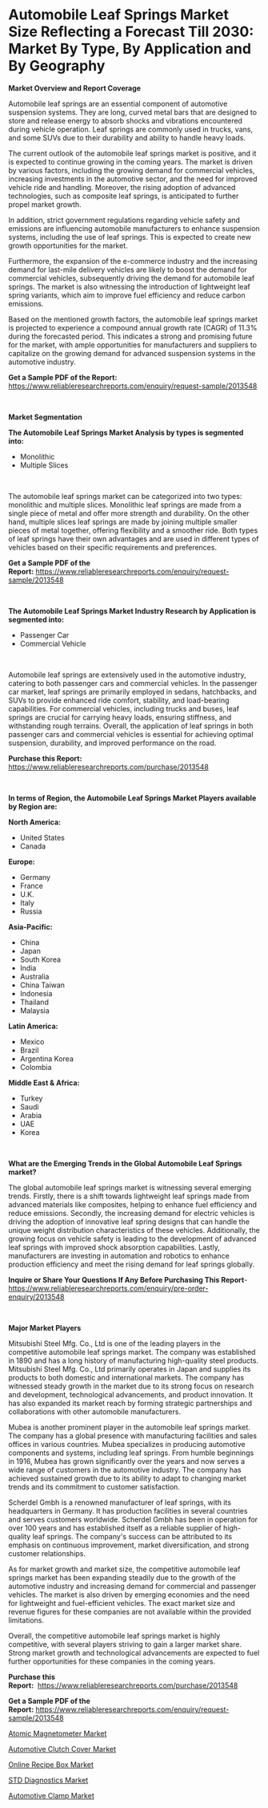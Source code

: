 <p><h1>Automobile Leaf Springs Market Size Reflecting a Forecast Till 2030: Market By Type, By Application and By Geography</h1></p><p><strong>Market Overview and Report Coverage</strong></p>
<p><p>Automobile leaf springs are an essential component of automotive suspension systems. They are long, curved metal bars that are designed to store and release energy to absorb shocks and vibrations encountered during vehicle operation. Leaf springs are commonly used in trucks, vans, and some SUVs due to their durability and ability to handle heavy loads.</p><p>The current outlook of the automobile leaf springs market is positive, and it is expected to continue growing in the coming years. The market is driven by various factors, including the growing demand for commercial vehicles, increasing investments in the automotive sector, and the need for improved vehicle ride and handling. Moreover, the rising adoption of advanced technologies, such as composite leaf springs, is anticipated to further propel market growth.</p><p>In addition, strict government regulations regarding vehicle safety and emissions are influencing automobile manufacturers to enhance suspension systems, including the use of leaf springs. This is expected to create new growth opportunities for the market.</p><p>Furthermore, the expansion of the e-commerce industry and the increasing demand for last-mile delivery vehicles are likely to boost the demand for commercial vehicles, subsequently driving the demand for automobile leaf springs. The market is also witnessing the introduction of lightweight leaf spring variants, which aim to improve fuel efficiency and reduce carbon emissions.</p><p>Based on the mentioned growth factors, the automobile leaf springs market is projected to experience a compound annual growth rate (CAGR) of 11.3% during the forecasted period. This indicates a strong and promising future for the market, with ample opportunities for manufacturers and suppliers to capitalize on the growing demand for advanced suspension systems in the automotive industry.</p></p>
<p><strong>Get a Sample PDF of the Report:</strong> <a href="https://www.reliableresearchreports.com/enquiry/request-sample/2013548">https://www.reliableresearchreports.com/enquiry/request-sample/2013548</a></p>
<p>&nbsp;</p>
<p><strong>Market Segmentation</strong></p>
<p><strong>The Automobile Leaf Springs Market Analysis by types is segmented into:</strong></p>
<p><ul><li>Monolithic</li><li>Multiple Slices</li></ul></p>
<p>&nbsp;</p>
<p><p>The automobile leaf springs market can be categorized into two types: monolithic and multiple slices. Monolithic leaf springs are made from a single piece of metal and offer more strength and durability. On the other hand, multiple slices leaf springs are made by joining multiple smaller pieces of metal together, offering flexibility and a smoother ride. Both types of leaf springs have their own advantages and are used in different types of vehicles based on their specific requirements and preferences.</p></p>
<p><strong>Get a Sample PDF of the Report:</strong>&nbsp;<a href="https://www.reliableresearchreports.com/enquiry/request-sample/2013548">https://www.reliableresearchreports.com/enquiry/request-sample/2013548</a></p>
<p>&nbsp;</p>
<p><strong>The Automobile Leaf Springs Market Industry Research by Application is segmented into:</strong></p>
<p><ul><li>Passenger Car</li><li>Commercial Vehicle</li></ul></p>
<p>&nbsp;</p>
<p><p>Automobile leaf springs are extensively used in the automotive industry, catering to both passenger cars and commercial vehicles. In the passenger car market, leaf springs are primarily employed in sedans, hatchbacks, and SUVs to provide enhanced ride comfort, stability, and load-bearing capabilities. For commercial vehicles, including trucks and buses, leaf springs are crucial for carrying heavy loads, ensuring stiffness, and withstanding rough terrains. Overall, the application of leaf springs in both passenger cars and commercial vehicles is essential for achieving optimal suspension, durability, and improved performance on the road.</p></p>
<p><strong>Purchase this Report:</strong>&nbsp; <a href="https://www.reliableresearchreports.com/purchase/2013548">https://www.reliableresearchreports.com/purchase/2013548</a></p>
<p>&nbsp;</p>
<p><strong>In terms of Region, the Automobile Leaf Springs Market Players available by Region are:</strong></p>
<p>
    <p> <strong> North America: </strong>
        <ul>
            <li>United States</li>
            <li>Canada</li>
        </ul>
        </p> 
    <p> <strong> Europe: </strong>
        <ul>
            <li>Germany</li>
            <li>France</li>
            <li>U.K.</li>
            <li>Italy</li>
            <li>Russia</li>
        </ul>
        </p> 
    <p> <strong> Asia-Pacific: </strong>
        <ul>
            <li>China</li>
            <li>Japan</li>
            <li>South Korea</li>
            <li>India</li>
            <li>Australia</li>
            <li>China Taiwan</li>
            <li>Indonesia</li>
            <li>Thailand</li>
            <li>Malaysia</li>
        </ul>
        </p> 
    <p> <strong> Latin America: </strong>
        <ul>
            <li>Mexico</li>
            <li>Brazil</li>
            <li>Argentina Korea</li>
            <li>Colombia</li>
        </ul>
        </p> 
    <p> <strong> Middle East & Africa: </strong>
        <ul>
            <li>Turkey</li>
            <li>Saudi</li>
            <li>Arabia</li>
            <li>UAE</li>
            <li>Korea</li>
        </ul>
    </p>
    </p>
<p>&nbsp;</p>
<p><strong>What are the Emerging Trends in the Global Automobile Leaf Springs market?</strong></p>
<p><p>The global automobile leaf springs market is witnessing several emerging trends. Firstly, there is a shift towards lightweight leaf springs made from advanced materials like composites, helping to enhance fuel efficiency and reduce emissions. Secondly, the increasing demand for electric vehicles is driving the adoption of innovative leaf spring designs that can handle the unique weight distribution characteristics of these vehicles. Additionally, the growing focus on vehicle safety is leading to the development of advanced leaf springs with improved shock absorption capabilities. Lastly, manufacturers are investing in automation and robotics to enhance production efficiency and meet the rising demand for leaf springs globally.</p></p>
<p><strong>Inquire or Share Your Questions If Any Before Purchasing This Report</strong>- <a href="https://www.reliableresearchreports.com/enquiry/pre-order-enquiry/2013548">https://www.reliableresearchreports.com/enquiry/pre-order-enquiry/2013548</a></p>
<p>&nbsp;</p>
<p><strong>Major Market Players</strong></p>
<p><p>Mitsubishi Steel Mfg. Co., Ltd is one of the leading players in the competitive automobile leaf springs market. The company was established in 1890 and has a long history of manufacturing high-quality steel products. Mitsubishi Steel Mfg. Co., Ltd primarily operates in Japan and supplies its products to both domestic and international markets. The company has witnessed steady growth in the market due to its strong focus on research and development, technological advancements, and product innovation. It has also expanded its market reach by forming strategic partnerships and collaborations with other automobile manufacturers.</p><p>Mubea is another prominent player in the automobile leaf springs market. The company has a global presence with manufacturing facilities and sales offices in various countries. Mubea specializes in producing automotive components and systems, including leaf springs. From humble beginnings in 1916, Mubea has grown significantly over the years and now serves a wide range of customers in the automotive industry. The company has achieved sustained growth due to its ability to adapt to changing market trends and its commitment to customer satisfaction.</p><p>Scherdel Gmbh is a renowned manufacturer of leaf springs, with its headquarters in Germany. It has production facilities in several countries and serves customers worldwide. Scherdel Gmbh has been in operation for over 100 years and has established itself as a reliable supplier of high-quality leaf springs. The company's success can be attributed to its emphasis on continuous improvement, market diversification, and strong customer relationships.</p><p>As for market growth and market size, the competitive automobile leaf springs market has been expanding steadily due to the growth of the automotive industry and increasing demand for commercial and passenger vehicles. The market is also driven by emerging economies and the need for lightweight and fuel-efficient vehicles. The exact market size and revenue figures for these companies are not available within the provided limitations.</p><p>Overall, the competitive automobile leaf springs market is highly competitive, with several players striving to gain a larger market share. Strong market growth and technological advancements are expected to fuel further opportunities for these companies in the coming years.</p></p>
<p><strong>Purchase this Report:</strong>&nbsp;&nbsp;<a href="https://www.reliableresearchreports.com/purchase/2013548">https://www.reliableresearchreports.com/purchase/2013548</a></p>
<p></p>
<p><strong>Get a Sample PDF of the Report:</strong>&nbsp;<a href="https://www.reliableresearchreports.com/enquiry/request-sample/2013548">https://www.reliableresearchreports.com/enquiry/request-sample/2013548</a></p>
<p><p><a href="https://medium.com/@erickasauer/atomic-magnetometer-market-analysis-its-cagr-market-segmentation-and-global-industry-overview-9e021bd463a8">Atomic Magnetometer Market</a></p><p><a href="https://github.com/ambrozg/Market-Research-Report-List-1/blob/main/automotive-clutch-cover-market.md">Automotive Clutch Cover Market</a></p><p><a href="https://medium.com/@vallieemard78/online-recipe-box-market-report-reveals-the-latest-trends-and-growth-opportunities-of-this-market-db835c78a4c6">Online Recipe Box Market</a></p><p><a href="https://www.linkedin.com/pulse/std-diagnostics-market-challenges-opportunities-growth-qeyrf/">STD Diagnostics Market</a></p><p><a href="https://github.com/dzharov81/Market-Research-Report-List-1/blob/main/automotive-clamp-market.md">Automotive Clamp Market</a></p></p>